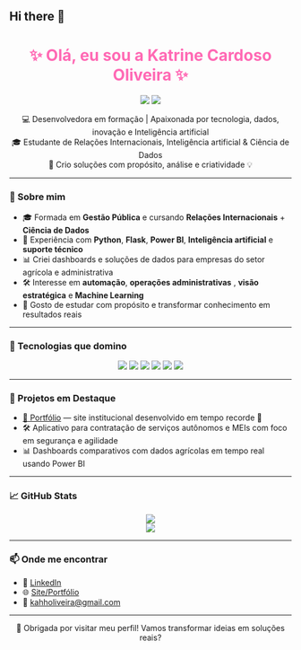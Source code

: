 ## Hi there 👋

<h1 align="center" style="color:#ff69b4;">✨ Olá, eu sou a Katrine Cardoso Oliveira ✨</h1>

<p align="center">
  <img src="https://img.shields.io/badge/Desenvolvedora-Feminina-%23ff69b4?style=for-the-badge&logo=python&logoColor=white">
  <img src="https://img.shields.io/badge/Dados%20e%20Tecnologia-Powerful-%23000000?style=for-the-badge&logo=powerbi&logoColor=ff69b4">
</p>

<p align="center">
💻 Desenvolvedora em formação | Apaixonada por tecnologia, dados,  inovação e Inteligência 
artificial<br>
🎓 Estudante de Relações Internacionais, Inteligência 
artificial & Ciência de Dados <br>
🧠 Crio soluções com propósito, análise e criatividade 💡
</p>

---

### 🩷 Sobre mim

- 🎓 Formada em **Gestão Pública** e cursando **Relações Internacionais** + **Ciência de Dados**  
- 🧩 Experiência com **Python**, **Flask**, **Power BI**, **Inteligência 
artificial** e **suporte técnico**
- 📊 Criei dashboards e soluções de dados para empresas do setor agrícola e administrativa
- 🛠️ Interesse em **automação**, **operações administrativas** , **visão estratégica** e **Machine Learning**
- 📝 Gosto de estudar com propósito e transformar conhecimento em resultados reais

---

### 🖤 Tecnologias que domino

<p align="center">
  <img src="https://img.shields.io/badge/Python-%23000000?style=for-the-badge&logo=python&logoColor=ff69b4" />
  <img src="https://img.shields.io/badge/Flask-%23000000?style=for-the-badge&logo=flask&logoColor=ff69b4" />
  <img src="https://img.shields.io/badge/Power%20BI-%23ff69b4?style=for-the-badge&logo=powerbi&logoColor=000000" />
  <img src="https://img.shields.io/badge/HTML5-%23000000?style=for-the-badge&logo=html5&logoColor=ff69b4" />
  <img src="https://img.shields.io/badge/CSS3-%23000000?style=for-the-badge&logo=css3&logoColor=ff69b4" />
  <img src="https://img.shields.io/badge/JavaScript-%23000000?style=for-the-badge&logo=javascript&logoColor=ff69b4" />
</p>

---

### 🎯 Projetos em Destaque

- [🔗 Portfólio](https://kahholiveira.github.io/legal-english-institute) — site institucional desenvolvido em tempo recorde 💼
- 🛠 Aplicativo para contratação de serviços autônomos e MEIs com foco em segurança e agilidade
- 📊 Dashboards comparativos com dados agrícolas em tempo real usando Power BI

---

### 📈 GitHub Stats

<p align="center">
  <img src="https://github-readme-stats.vercel.app/api?username=kahholiveira&show_icons=true&theme=tokyonight&title_color=ff69b4&icon_color=ff69b4&text_color=ffffff&bg_color=000000" />
  <br>
  <img src="https://github-readme-stats.vercel.app/api/top-langs/?username=kahholiveira&layout=compact&theme=tokyonight&title_color=ff69b4&text_color=ffffff&bg_color=000000" />
</p>

---

### 📫 Onde me encontrar

- 💼 [LinkedIn](https://www.linkedin.com/in/kahholiveira)
- 🌐 [Site/Portfólio](https://kahholiveira.github.io/legal-english-institute)
- 📧 kahholiveira@gmail.com

---

<p align="center">
  💖 Obrigada por visitar meu perfil! Vamos transformar ideias em soluções reais?
</p>
